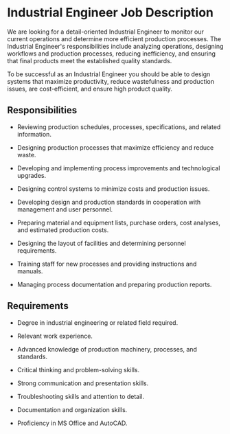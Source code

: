 # Industrial Engineer Job Description

We are looking for a detail-oriented Industrial Engineer to monitor our current operations and determine more efficient production processes. The Industrial Engineer's responsibilities include analyzing operations, designing workflows and production processes, reducing inefficiency, and ensuring that final products meet the established quality standards.

To be successful as an Industrial Engineer you should be able to design systems that maximize productivity, reduce wastefulness and production issues, are cost-efficient, and ensure high product quality.

## Responsibilities

* Reviewing production schedules, processes, specifications, and related information.

* Designing production processes that maximize efficiency and reduce waste.

* Developing and implementing process improvements and technological upgrades.

* Designing control systems to minimize costs and production issues.

* Developing design and production standards in cooperation with management and user personnel.

* Preparing material and equipment lists, purchase orders, cost analyses, and estimated production costs.

* Designing the layout of facilities and determining personnel requirements.

* Training staff for new processes and providing instructions and manuals.

* Managing process documentation and preparing production reports.

## Requirements

* Degree in industrial engineering or related field required.

* Relevant work experience.

* Advanced knowledge of production machinery, processes, and standards.

* Critical thinking and problem-solving skills.

* Strong communication and presentation skills.

* Troubleshooting skills and attention to detail.

* Documentation and organization skills.

* Proficiency in MS Office and AutoCAD.

